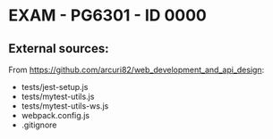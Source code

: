 # EXAM - PG6301 - ID 0000

## External sources:
From https://github.com/arcuri82/web_development_and_api_design:
* tests/jest-setup.js
* tests/mytest-utils.js
* tests/mytest-utils-ws.js
* webpack.config.js
* .gitignore